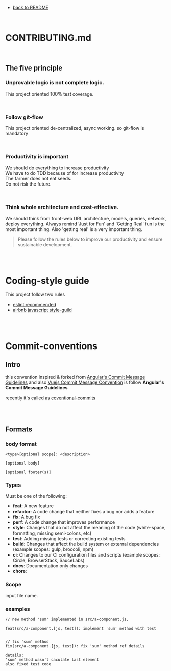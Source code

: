 * [back to README](../README.md)

<br>

# CONTRIBUTING.md 

<br>

## The five principle

### Unprovable logic is not complete logic.
This project oriented 100% test coverage.

<br>

### Follow git-flow
This project oriented de-centralized, async working.
so git-flow is mandatory

<br>

### Productivity is important
We should do everything to increase productivity  
We have to do TDD because of for increase productivity  
The farmer does not eat seeds.  
Do not risk the future.

<br>

### Think whole architecture and cost-effective.
We should think from front-web URL architecture, models, queries,
network, deploy everything.
Always remind 'Just for Fun' and 'Getting Real'
fun is the most important thing.
Also 'getting real' is a very important thing.

> Please follow the rules below to improve our productivity and ensure sustainable development.

<br>
<br>

# Coding-style guide

This project follow two rules
* [eslint:recommended](https://eslint.org/docs/rules/)
* [airbnb javascript style-guild](https://github.com/airbnb/javascript)

<br>
<br>

# Commit-conventions

## Intro

this convention inspired & forked from  [Angular's Commit Message Guidelines]([https://github.com/angular/angular/blob/master/CONTRIBUTING.md#-commit-message-guidelines](https://github.com/angular/angular/blob/master/CONTRIBUTING.md#-commit-message-guidelines)) and also [Vuejs Commit Message Convention]([https://github.com/vuejs/vue/blob/dev/.github/COMMIT_CONVENTION.md](https://github.com/vuejs/vue/blob/dev/.github/COMMIT_CONVENTION.md)) is follow **Angular's Commit Message Guidelines**

recently it's called as [coventional-commits](https://www.conventionalcommits.org/)

<br>
<br>

## Formats

### body format
```
<type>[optional scope]: <description>

[optional body]

[optional footer(s)]
```

### **Types**

Must be one of the following:

- **feat**: A new feature
- **refactor**: A code change that neither fixes a bug nor adds a feature
- **fix**: A bug fix
- **perf**: A code change that improves performance
- **style**: Changes that do not affect the meaning of the code (white-space, formatting, missing semi-colons, etc)
- **test**: Adding missing tests or correcting existing tests
- **build**: Changes that affect the build system or external dependencies (example scopes: gulp, broccoli, npm)
- **ci**: Changes to our CI configuration files and scripts (example scopes: Circle, BrowserStack, SauceLabs)
- **docs**: Documentation only changes
- **chore**: 

### Scope

input file name.

### examples

```
// new method 'sum' implemented in src/a-component.js,

feat(src/a-component.[js, test]): implement 'sum' method with test


// fix 'sum' method
fix(src/a-component.[js, test]): fix 'sum' method ref details

details:
'sum' method wasn't caculate last element
also fixed test code
```
